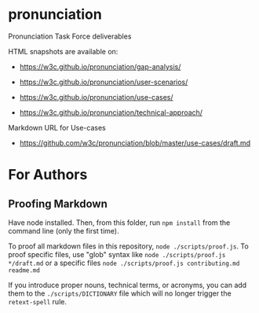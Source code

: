 # pronunciation
Pronunciation Task Force deliverables

HTML snapshots are available on:
* https://w3c.github.io/pronunciation/gap-analysis/

* https://w3c.github.io/pronunciation/user-scenarios/

* https://w3c.github.io/pronunciation/use-cases/

* https://w3c.github.io/pronunciation/technical-approach/

Markdown URL for Use-cases

* https://github.com/w3c/pronunciation/blob/master/use-cases/draft.md

# For Authors

## Proofing Markdown

Have node installed. Then, from this folder, run `npm install` from the command line (only the first time).

To proof all markdown files in this repository, `node ./scripts/proof.js`. To proof specific files, use "glob" syntax like `node ./scripts/proof.js */draft.md` or a specific files `node ./scripts/proof.js contributing.md readme.md`

If you introduce proper nouns, technical terms, or acronyms, you can add them to the `./scripts/DICTIONARY` file which will no longer trigger the `retext-spell` rule.
